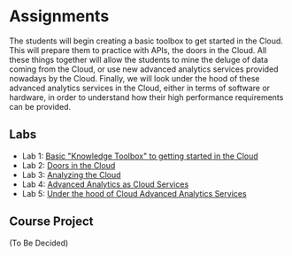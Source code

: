 # Assignments

The students will begin creating a basic toolbox to get started in the Cloud. This will prepare them to practice with APIs, the doors in the Cloud. All these things together will allow the students to mine the deluge of data coming from the Cloud, or use new advanced analytics services provided nowadays by the Cloud. Finally, we will look under the hood of these advanced analytics services in the Cloud, either in terms of software or hardware, in order to understand how their high performance requirements can be provided. 

## Labs
- Lab 1: [Basic "Knowledge Toolbox" to getting started in the Cloud][Lab1]
- Lab 2: [Doors in the Cloud][Lab2]
- Lab 3: [Analyzing the Cloud][Lab3]
- Lab 4: [Advanced Analytics as Cloud Services][Lab4]
- Lab 5: [Under the hood of Cloud Advanced Analytics Services][Lab5]

[Lab1]: https://github.com/jorditorresBCN/Assignments/blob/master/Lab01.md
[Lab2]: https://github.com/jorditorresBCN/Assignments/blob/master/Lab02.md
[Lab3]: https://github.com/jorditorresBCN/Assignments/blob/master/Lab03.md
[Lab4]: https://github.com/jorditorresBCN/Assignments/blob/master/Lab04.md
[Lab5]: https://github.com/jorditorresBCN/Assignments/blob/master/Lab05.md
## Course Project
(To Be Decided)
